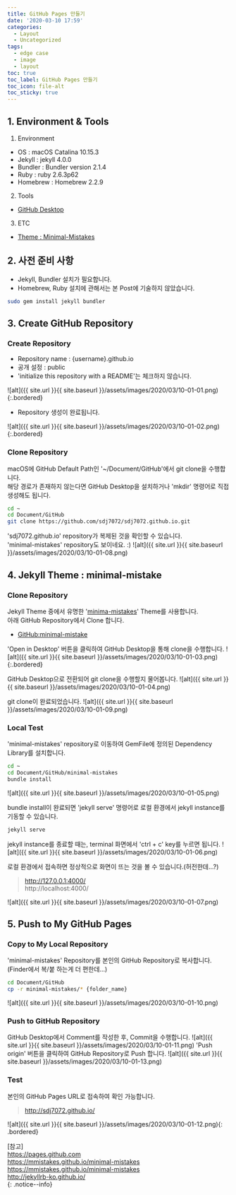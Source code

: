 ```yaml
---
title: GitHub Pages 만들기
date: '2020-03-10 17:59'
categories:
  - Layout
  - Uncategorized
tags:
  - edge case
  - image
  - layout
toc: true
toc_label: GitHub Pages 만들기
toc_icon: file-alt
toc_sticky: true
---
```


## 1. Environment & Tools
1. Environment
- OS : macOS Catalina 10.15.3
- Jekyll : jekyll 4.0.0
- Bundler : Bundler version 2.1.4
- Ruby : ruby 2.6.3p62
- Homebrew : Homebrew 2.2.9

2. Tools
- [GitHub Desktop](https://desktop.github.com)

3. ETC
- [Theme : Minimal-Mistakes](https://github.com/mmistakes/minimal-mistakes)


## 2. 사전 준비 사항
- Jekyll, Bundler 설치가 필요합니다.
- Homebrew, Ruby 설치에 관해서는 본 Post에 기술하지 않았습니다.

```bash
sudo gem install jekyll bundler
```


## 3. Create GitHub Repository
### Create Repository
- Repository name : {username}.github.io
- 공개 설정 : public
- 'initialize this repository with a README'는 체크하지 않습니다.

![alt]({{ site.url }}{{ site.baseurl }}/assets/images/2020/03/10-01-01.png){:.bordered}

- Repository 생성이 완료됩니다.  

![alt]({{ site.url }}{{ site.baseurl }}/assets/images/2020/03/10-01-02.png){:.bordered}


### Clone Repository
macOS에 GitHub Default Path인 '~/Document/GitHub'에서 git clone을 수행합니다.  
해당 경로가 존재하지 않는다면 GitHub Desktop을 설치하거나 'mkdir' 명령어로 직접 생성해도 됩니다.
```bash
cd ~
cd Document/GitHub
git clone https://github.com/sdj7072/sdj7072.github.io.git
```
'sdj7072.github.io' repository가 복제된 것을 확인할 수 있습니다.  
'minimal-mistakes' repository도 보이네요. :)
![alt]({{ site.url }}{{ site.baseurl }}/assets/images/2020/03/10-01-08.png)


## 4. Jekyll Theme : minimal-mistake
### Clone Repository
Jekyll Theme 중에서 유명한 '[minima-mistakes](https://mmistakes.github.io/minimal-mistakes/)' Theme를 사용합니다.  
아래 GitHub Repository에서 Clone 합니다.
* [GitHub:minimal-mistake](https://github.com/mmistakes/minimal-mistakes)

'Open in Desktop' 버튼을 클릭하여 GitHub Desktop을 통해 clone을 수행합니다.
![alt]({{ site.url }}{{ site.baseurl }}/assets/images/2020/03/10-01-03.png){:.bordered}

GitHub Desktop으로 전환되어 git clone을 수행할지 물어봅니다.
![alt]({{ site.url }}{{ site.baseurl }}/assets/images/2020/03/10-01-04.png)

git clone이 완료되었습니다.
![alt]({{ site.url }}{{ site.baseurl }}/assets/images/2020/03/10-01-09.png)

### Local Test
'minimal-mistakes' repository로 이동하여 GemFile에 정의된 Dependency Library를 설치합니다.
```bash
cd ~
cd Document/GitHub/minimal-mistakes
bundle install
```
![alt]({{ site.url }}{{ site.baseurl }}/assets/images/2020/03/10-01-05.png)

bundle install이 완료되면 'jekyll serve' 명령어로 로컬 환경에서 jekyll instance를 기동할 수 있습니다.
```bash
jekyll serve
```
jekyll instance를 종료할 때는, terminal 화면에서 'ctrl + c' key를 누르면 됩니다.
![alt]({{ site.url }}{{ site.baseurl }}/assets/images/2020/03/10-01-06.png)

로컬 환경에서 접속하면 정상적으로 화면이 뜨는 것을 볼 수 있습니다.(허전한데...?)
> http://127.0.0.1:4000/  
> http://localhost:4000/

![alt]({{ site.url }}{{ site.baseurl }}/assets/images/2020/03/10-01-07.png)


## 5. Push to My GitHub Pages
### Copy to My Local Repository
'minimal-mistakes' Repository를 본인의 GitHub Repository로 복사합니다.  
(Finder에서 복/붙 하는게 더 편한데...)
```bash
cd Document/GitHub
cp -r minimal-mistakes/* {folder_name}
```
![alt]({{ site.url }}{{ site.baseurl }}/assets/images/2020/03/10-01-10.png)

### Push to GitHub Repository
GitHub Desktop에서 Comment를 작성한 후, Commit을 수행합니다.
![alt]({{ site.url }}{{ site.baseurl }}/assets/images/2020/03/10-01-11.png)
'Push origin' 버튼을 클릭하여 GitHub Repository로 Push 합니다.
![alt]({{ site.url }}{{ site.baseurl }}/assets/images/2020/03/10-01-13.png)

### Test
본인의 GitHub Pages URL로 접속하여 확인 가능합니다.
> http://sdj7072.github.io/

![alt]({{ site.url }}{{ site.baseurl }}/assets/images/2020/03/10-01-12.png){: .bordered}

<div>
[참고]
<br><a href="https://pages.github.com">https://pages.github.com</a>
<br><a href="https://mmistakes.github.io/minimal-mistakes">https://mmistakes.github.io/minimal-mistakes</a>
<br><a href="https://github.com/mmistakes/minimal-mistakes">https://mmistakes.github.io/minimal-mistakes</a>
<br><a href="http://jekyllrb-ko.github.io/">http://jekyllrb-ko.github.io/</a>
</div>{: .notice--info}
